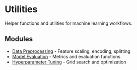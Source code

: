 # Utilities

Helper functions and utilities for machine learning workflows.

## Modules

- [Data Preprocessing](data_preprocessing.py) - Feature scaling, encoding, splitting
- [Model Evaluation](model_evaluation.py) - Metrics and evaluation functions
- [Hyperparameter Tuning](hyperparameter_tuning.py) - Grid search and optimization

